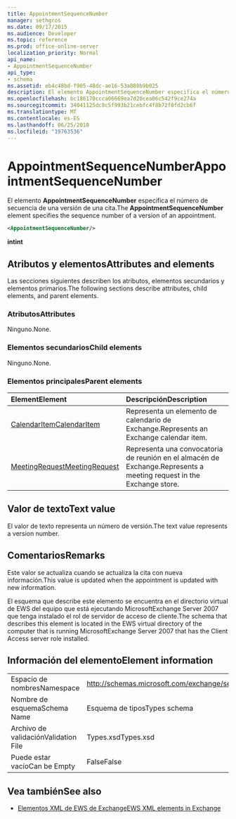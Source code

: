 ```yaml
---
title: AppointmentSequenceNumber
manager: sethgros
ms.date: 09/17/2015
ms.audience: Developer
ms.topic: reference
ms.prod: office-online-server
localization_priority: Normal
api_name:
- AppointmentSequenceNumber
api_type:
- schema
ms.assetid: eb4c48bd-f905-48dc-ae16-53a080b9b025
description: El elemento AppointmentSequenceNumber especifica el número de secuencia de una versión de una cita.
ms.openlocfilehash: bc186170ccca06669ea7d20cea06c542f9ce274a
ms.sourcegitcommit: 34041125dc8c5f993b21cebfc4f8b72f0fd2cb6f
ms.translationtype: MT
ms.contentlocale: es-ES
ms.lasthandoff: 06/25/2018
ms.locfileid: "19763536"
---
```

# <a name="appointmentsequencenumber"></a><span data-ttu-id="f94f2-103">AppointmentSequenceNumber</span><span class="sxs-lookup"><span data-stu-id="f94f2-103">AppointmentSequenceNumber</span></span>

<span data-ttu-id="f94f2-104">El elemento **AppointmentSequenceNumber** especifica el número de secuencia de una versión de una cita.</span><span class="sxs-lookup"><span data-stu-id="f94f2-104">The **AppointmentSequenceNumber** element specifies the sequence number of a version of an appointment.</span></span> 
  
```xml
<AppointmentSequenceNumber/>
```

 <span data-ttu-id="f94f2-105">**int**</span><span class="sxs-lookup"><span data-stu-id="f94f2-105">**int**</span></span>
## <a name="attributes-and-elements"></a><span data-ttu-id="f94f2-106">Atributos y elementos</span><span class="sxs-lookup"><span data-stu-id="f94f2-106">Attributes and elements</span></span>

<span data-ttu-id="f94f2-107">Las secciones siguientes describen los atributos, elementos secundarios y elementos primarios.</span><span class="sxs-lookup"><span data-stu-id="f94f2-107">The following sections describe attributes, child elements, and parent elements.</span></span>
  
### <a name="attributes"></a><span data-ttu-id="f94f2-108">Atributos</span><span class="sxs-lookup"><span data-stu-id="f94f2-108">Attributes</span></span>

<span data-ttu-id="f94f2-109">Ninguno.</span><span class="sxs-lookup"><span data-stu-id="f94f2-109">None.</span></span>
  
### <a name="child-elements"></a><span data-ttu-id="f94f2-110">Elementos secundarios</span><span class="sxs-lookup"><span data-stu-id="f94f2-110">Child elements</span></span>

<span data-ttu-id="f94f2-111">Ninguno.</span><span class="sxs-lookup"><span data-stu-id="f94f2-111">None.</span></span>
  
### <a name="parent-elements"></a><span data-ttu-id="f94f2-112">Elementos principales</span><span class="sxs-lookup"><span data-stu-id="f94f2-112">Parent elements</span></span>

|<span data-ttu-id="f94f2-113">**Element**</span><span class="sxs-lookup"><span data-stu-id="f94f2-113">**Element**</span></span>|<span data-ttu-id="f94f2-114">**Descripción**</span><span class="sxs-lookup"><span data-stu-id="f94f2-114">**Description**</span></span>|
|:-----|:-----|
|[<span data-ttu-id="f94f2-115">CalendarItem</span><span class="sxs-lookup"><span data-stu-id="f94f2-115">CalendarItem</span></span>](calendaritem.md) <br/> |<span data-ttu-id="f94f2-116">Representa un elemento de calendario de Exchange.</span><span class="sxs-lookup"><span data-stu-id="f94f2-116">Represents an Exchange calendar item.</span></span>  <br/> |
|[<span data-ttu-id="f94f2-117">MeetingRequest</span><span class="sxs-lookup"><span data-stu-id="f94f2-117">MeetingRequest</span></span>](meetingrequest.md) <br/> |<span data-ttu-id="f94f2-118">Representa una convocatoria de reunión en el almacén de Exchange.</span><span class="sxs-lookup"><span data-stu-id="f94f2-118">Represents a meeting request in the Exchange store.</span></span>  <br/> |
   
## <a name="text-value"></a><span data-ttu-id="f94f2-119">Valor de texto</span><span class="sxs-lookup"><span data-stu-id="f94f2-119">Text value</span></span>

<span data-ttu-id="f94f2-120">El valor de texto representa un número de versión.</span><span class="sxs-lookup"><span data-stu-id="f94f2-120">The text value represents a version number.</span></span>
  
## <a name="remarks"></a><span data-ttu-id="f94f2-121">Comentarios</span><span class="sxs-lookup"><span data-stu-id="f94f2-121">Remarks</span></span>

<span data-ttu-id="f94f2-122">Este valor se actualiza cuando se actualiza la cita con nueva información.</span><span class="sxs-lookup"><span data-stu-id="f94f2-122">This value is updated when the appointment is updated with new information.</span></span> 
  
<span data-ttu-id="f94f2-123">El esquema que describe este elemento se encuentra en el directorio virtual de EWS del equipo que está ejecutando MicrosoftExchange Server 2007 que tenga instalado el rol de servidor de acceso de cliente.</span><span class="sxs-lookup"><span data-stu-id="f94f2-123">The schema that describes this element is located in the EWS virtual directory of the computer that is running MicrosoftExchange Server 2007 that has the Client Access server role installed.</span></span>
  
## <a name="element-information"></a><span data-ttu-id="f94f2-124">Información del elemento</span><span class="sxs-lookup"><span data-stu-id="f94f2-124">Element information</span></span>

|||
|:-----|:-----|
|<span data-ttu-id="f94f2-125">Espacio de nombres</span><span class="sxs-lookup"><span data-stu-id="f94f2-125">Namespace</span></span>  <br/> |http://schemas.microsoft.com/exchange/services/2006/types  <br/> |
|<span data-ttu-id="f94f2-126">Nombre de esquema</span><span class="sxs-lookup"><span data-stu-id="f94f2-126">Schema Name</span></span>  <br/> |<span data-ttu-id="f94f2-127">Esquema de tipos</span><span class="sxs-lookup"><span data-stu-id="f94f2-127">Types schema</span></span>  <br/> |
|<span data-ttu-id="f94f2-128">Archivo de validación</span><span class="sxs-lookup"><span data-stu-id="f94f2-128">Validation File</span></span>  <br/> |<span data-ttu-id="f94f2-129">Types.xsd</span><span class="sxs-lookup"><span data-stu-id="f94f2-129">Types.xsd</span></span>  <br/> |
|<span data-ttu-id="f94f2-130">Puede estar vacío</span><span class="sxs-lookup"><span data-stu-id="f94f2-130">Can be Empty</span></span>  <br/> |<span data-ttu-id="f94f2-131">False</span><span class="sxs-lookup"><span data-stu-id="f94f2-131">False</span></span>  <br/> |
   
## <a name="see-also"></a><span data-ttu-id="f94f2-132">Vea también</span><span class="sxs-lookup"><span data-stu-id="f94f2-132">See also</span></span>

- [<span data-ttu-id="f94f2-133">Elementos XML de EWS de Exchange</span><span class="sxs-lookup"><span data-stu-id="f94f2-133">EWS XML elements in Exchange</span></span>](ews-xml-elements-in-exchange.md)

